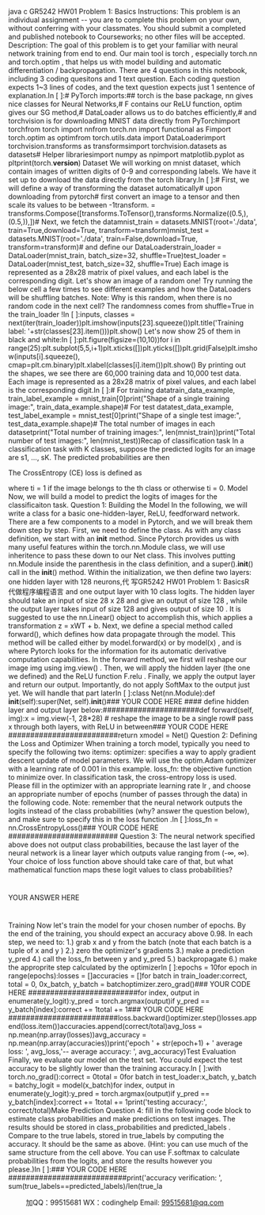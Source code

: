 java c
GR5242 HW01 Problem 1: Basics 
Instructions: This problem is an individual assignment -- you are to complete this problem on your own, without conferring with your classmates. You should submit a completed and published notebook to Courseworks; no other files will be accepted.
Description: The goal of this problem is to get your familiar with neural network training from end to end.
Our main tool is torch , especially torch.nn and torch.optim , that helps us with model building and automatic differentiation / backpropagation.
There are 4 questions in this notebook, including 3 coding quesitons and 1 text question. Each coding question expects 1~3 lines of codes, and the text question expects just 1 sentence of explanation.In [ ]:# PyTorch imports:## torch is the base package, nn gives nice classes for Neural Networks,# F contains our ReLU function, optim gives our SG method,# DataLoader allows us to do batches efficiently,# and torchvision is for downloading MNIST data directly from PyTorchimport torchfrom torch import nnfrom torch.nn import functional as Fimport torch.optim as optimfrom torch.utils.data import DataLoaderimport torchvision.transforms as transformsimport torchvision.datasets as datasets# Helper librariesimport numpy as npimport matplotlib.pyplot as pltprint(torch.__version__)
Dataset 
We will working on mnist dataset, which contain images of written digits of 0-9 and corresponding labels.
We have it set up to download the data directly from the torch library.In [ ]:# First, we will define a way of transforming the dataset automatically# upon downloading from pytorch# first convert an image to a tensor and then scale its values to be between -1transform. = transforms.Compose([transforms.ToTensor(),transforms.Normalize((0.5,), (0.5,)),])# Next, we fetch the datamnist_train = datasets.MNIST(root='./data', train=True,download=True, transform=transform)mnist_test = datasets.MNIST(root='./data', train=False,download=True, transform=transform)# and define our DataLoaderstrain_loader = DataLoader(mnist_train, batch_size=32, shuffle=True)test_loader = DataLoader(mnist_test, batch_size=32, shuffle=True)
Each image is represented as a 28x28 matrix of pixel values, and each label is the corresponding digit.
Let's show an image of a random one! Try running the below cell a few times to see different examples and how the DataLoaders will be shuffling batches.
Note: Why is this random, when there is no random code in the next cell? The randomness comes from shuffle=True in the train_loader !In [ ]:inputs, classes = next(iter(train_loader))plt.imshow(inputs[23].squeeze())plt.title('Training label: '+str(classes[23].item()))plt.show()
Let's now show 25 of them in black and white:In [ ]:plt.figure(figsize=(10,10))for i in range(25):plt.subplot(5,5,i+1)plt.xticks([])plt.yticks([])plt.grid(False)plt.imshow(inputs[i].squeeze(), cmap=plt.cm.binary)plt.xlabel(classes[i].item())plt.show()
By printing out the shapes, we see there are 60,000 training data and 10,000 test data. Each image is represented as a 28x28 matrix of pixel values, and each label is the corresponding digit.In [ ]:# For training datatrain_data_example, train_label_example = mnist_train[0]print("Shape of a single training image:", train_data_example.shape)# For test datatest_data_example, test_label_example = mnist_test[0]print("Shape of a single test image:", test_data_example.shape)# The total number of images in each datasetprint("Total number of training images:", len(mnist_train))print("Total number of test images:", len(mnist_test))Recap of classification task
In a classification task with K classes, suppose the predicted logits for an image are s1, ..., sK. The predicted probabilities are then

The CrossEntropy (CE) loss is defined as

where ti = 1 if the image belongs to the th class or otherwise ti = 0.
Model 
Now, we will build a model to predict the logits of images for the classificaiton task.
Question 1: Building the Model 
In the following, we will write a class for a basic one-hidden-layer, ReLU, feedforward network. There are a few components to a model in Pytorch, and we will break them down step by step.
First, we need to define the class. As with any class definition, we start with an __init__ method. Since Pytorch provides us with many useful features within the torch.nn.Module class, we will use inheritence to pass these down to our Net class. This involves putting nn.Module inside the parenthesis in the class definition, and a super().__init__() call in the __init__() method.
Within the initialization, we then define two layers: one hidden layer with 128 neurons,代 写GR5242 HW01 Problem 1: BasicsR
代做程序编程语言 and one output layer with 10 class logits. The hidden layer should take an input of size 28 x 28 and give an output of size 128 , while the output layer takes input of size 128 and gives output of size 10 . It is suggested to use the nn.Linear() object to accomplish this, which applies a transformation z = xWT + b.
Next, we define a special method called forward(), which defines how data propagate through the model. This method will be called either by model.forward(x) or by model(x) , and is where Pytorch looks for the information for its automatic derivative computation capabilities.
In the forward method, we first will reshape our image img using img.view() .
Then, we will apply the hidden layer (the one we defined) and the ReLU function F.relu .
Finally, we apply the output layer and return our output. Importantly, do not apply SoftMax to the output just yet. We will handle that part laterIn [ ]:class Net(nn.Module):def __init__(self):super(Net, self).__init__()### YOUR CODE HERE #### define hidden layer and output layer below:######################def forward(self, img):x = img.view(-1, 28*28) # reshape the image to be a single row# pass x through both layers, with ReLU in between### YOUR CODE HERE #########################return xmodel = Net()
Question 2: Defining the Loss and Optimizer 
When training a torch model, typically you need to specify the following two items:
optimizer: specifies a way to apply gradient descent update of model parameters. We will use the optim.Adam optimizer with a learning rate of 0.001 in this example.
loss_fn: the objective function to minimize over. In classification task, the cross-entropy loss is used.
Please fill in the optimizer with an appropriate learning rate lr , and choose an appropriate number of epochs (number of passes through the data) in the following code.
Note: remember that the neural network outputs the logits instead of the class probabilities (why? answer the question below), and make sure to specify this in the loss function .In [ ]:loss_fn = nn.CrossEntropyLoss()### YOUR CODE HERE #########################
Question 3: The neural network specified above does not output class probabilities, because the last layer of the neural network is a linear layer which outputs value ranging from (-∞, ∞). Your choice of loss function above should take care of that, but what mathematical function maps these logit values to class probabilities? 
#
YOUR ANSWER HERE
#
Training 
Now let's train the model for your chosen number of epochs. By the end of the training, you should expect an accuracy above 0.98.
In each step, we need to:
1.) grab x and y from the batch (note that each batch is a tuple of x and y )
2.) zero the optimizer's gradients
3.) make a prediction y_pred
4.) call the loss_fn between y and y_pred
5.) backpropagate
6.) make the approprite step calculated by the optimizerIn [ ]:epochs = 10for epoch in range(epochs):losses = []accuracies = []for batch in train_loader:correct, total = 0, 0x_batch, y_batch = batchoptimizer.zero_grad()### YOUR CODE HERE #########################for index, output in enumerate(y_logit):y_pred = torch.argmax(output)if y_pred == y_batch[index]:correct += 1total += 1### YOUR CODE HERE #########################loss.backward()optimizer.step()losses.append(loss.item())accuracies.append(correct/total)avg_loss = np.mean(np.array(losses))avg_accuracy = np.mean(np.array(accuracies))print('epoch ' + str(epoch+1) + ' average loss: ', avg_loss,'-- average accuracy: ', avg_accuracy)Test Evaluation
Finally, we evaluate our model on the test set. You could expect the test accuracy to be slightly lower than the training accuracy.In [ ]:with torch.no_grad():correct = 0total = 0for batch in test_loader:x_batch, y_batch = batchy_logit = model(x_batch)for index, output in enumerate(y_logit):y_pred = torch.argmax(output)if y_pred == y_batch[index]:correct += 1total += 1print('testing accuracy:', correct/total)Make Prediction
Question 4: fill in the following code block to estimate class probabilities and make predictions on test images. The results should be stored in class_probabilities and predicted_labels . Compare to the true labels, stored in true_labels by computing the accuracy. It should be the same as above.
(Hint: you can use much of the same structure from the cell above. You can use F.softmax to calculate probabilities from the logits, and store the results however you please.)In [ ]:### YOUR CODE HERE ###########################print('accuracy verification: ', sum(true_labels==predicted_labels)/len(true_la





         
加QQ：99515681  WX：codinghelp  Email: 99515681@qq.com

